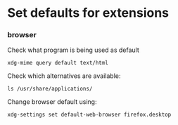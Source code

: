 # Set defaults for extensions

### browser
Check what program is being used as default
```
xdg-mime query default text/html
```

Check which alternatives are available:
```
ls /usr/share/applications/
```

Change browser default using:
```
xdg-settings set default-web-browser firefox.desktop
```
